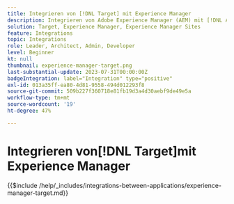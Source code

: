```yaml
---
title: Integrieren von [!DNL Target] mit Experience Manager
description: Integrieren von Adobe Experience Manager (AEM) mit [!DNL Adobe Target] , um personalisierte Erlebnisse bereitzustellen.
solution: Target, Experience Manager, Experience Manager Sites
feature: Integrations
topic: Integrations
role: Leader, Architect, Admin, Developer
level: Beginner
kt: null
thumbnail: experience-manager-target.png
last-substantial-update: 2023-07-31T00:00:00Z
badgeIntegration: label="Integration" type="positive"
exl-id: 013a35ff-ea80-4d81-9558-494d012293f8
source-git-commit: 509b227f360718e81fb19d3a4d30aebf9de49e5a
workflow-type: tm+mt
source-wordcount: '19'
ht-degree: 47%

---
```


# Integrieren von[!DNL Target]mit Experience Manager

{{$include /help/_includes/integrations-between-applications/experience-manager-target.md}}
